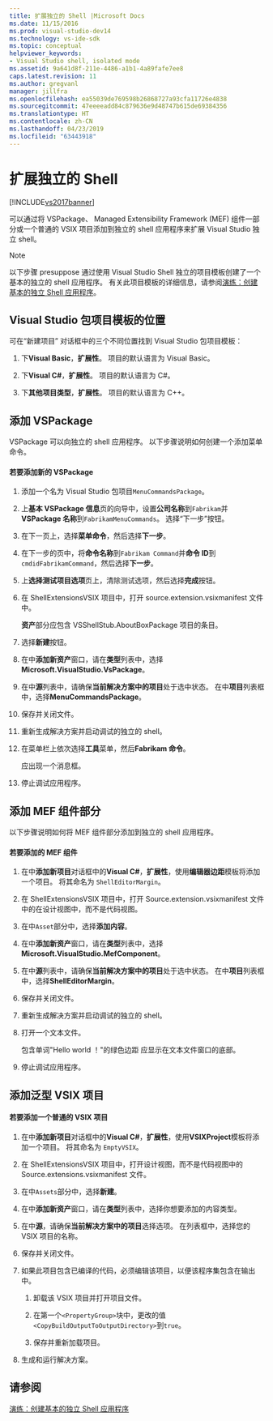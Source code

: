 ```yaml
---
title: 扩展独立的 Shell |Microsoft Docs
ms.date: 11/15/2016
ms.prod: visual-studio-dev14
ms.technology: vs-ide-sdk
ms.topic: conceptual
helpviewer_keywords:
- Visual Studio shell, isolated mode
ms.assetid: 9a641d8f-211e-4486-a1b1-4a89fafe7ee8
caps.latest.revision: 11
ms.author: gregvanl
manager: jillfra
ms.openlocfilehash: ea55039de769598b26868727a93cfa11726e4838
ms.sourcegitcommit: 47eeeeadd84c879636e9d48747b615de69384356
ms.translationtype: HT
ms.contentlocale: zh-CN
ms.lasthandoff: 04/23/2019
ms.locfileid: "63443918"
---
```

# <a name="extending-the-isolated-shell"></a>扩展独立的 Shell
[!INCLUDE[vs2017banner](../includes/vs2017banner.md)]

可以通过将 VSPackage、 Managed Extensibility Framework (MEF) 组件一部分或一个普通的 VSIX 项目添加到独立的 shell 应用程序来扩展 Visual Studio 独立 shell。  
  
> [!NOTE]
> 以下步骤 presuppose 通过使用 Visual Studio Shell 独立的项目模板创建了一个基本的独立的 shell 应用程序。 有关此项目模板的详细信息，请参阅[演练：创建基本的独立 Shell 应用程序](../extensibility/walkthrough-creating-a-basic-isolated-shell-application.md)。  
  
## <a name="locations-for-the-visual-studio-package-project-template"></a>Visual Studio 包项目模板的位置  
 可在“新建项目”  对话框中的三个不同位置找到 Visual Studio 包项目模板：  
  
1. 下**Visual Basic**，**扩展性**。 项目的默认语言为 Visual Basic。  
  
2. 下**Visual C#**，**扩展性**。 项目的默认语言为 C#。  
  
3. 下**其他项目类型**，**扩展性**。 项目的默认语言为 C++。  
  
## <a name="adding-a-vspackage"></a>添加 VSPackage  
 VSPackage 可以向独立的 shell 应用程序。 以下步骤说明如何创建一个添加菜单命令。  
  
#### <a name="to-add-a-new-vspackage"></a>若要添加新的 VSPackage  
  
1. 添加一个名为 Visual Studio 包项目`MenuCommandsPackage`。  
  
2. 上**基本 VSPackage 信息**页的向导中，设置**公司名称**到`Fabrikam`并**VSPackage 名称**到`FabrikamMenuCommands`。 选择“下一步”按钮。  
  
3. 在下一页上，选择**菜单命令**，然后选择**下一步**。  
  
4. 在下一步的页中，将**命令名称**到`Fabrikam Command`并**命令 ID**到`cmdidFabrikamCommand`，然后选择**下一步**。  
  
5. 上**选择测试项目选项**页上，清除测试选项，然后选择**完成**按钮。  
  
6. 在 ShellExtensionsVSIX 项目中，打开 source.extension.vsixmanifest 文件中。  
  
     **资产**部分应包含 VSShellStub.AboutBoxPackage 项目的条目。  
  
7. 选择**新建**按钮。  
  
8. 在中**添加新资产**窗口，请在**类型**列表中，选择**Microsoft.VisualStudio.VsPackage**。  
  
9. 在中**源**列表中，请确保**当前解决方案中的项目**处于选中状态。 在中**项目**列表框中，选择**MenuCommandsPackage**。  
  
10. 保存并关闭文件。  
  
11. 重新生成解决方案并启动调试的独立的 shell。  
  
12. 在菜单栏上依次选择**工具**菜单，然后**Fabrikam 命令**。  
  
     应出现一个消息框。  
  
13. 停止调试应用程序。  
  
## <a name="adding-a-mef-component-part"></a>添加 MEF 组件部分  
 以下步骤说明如何将 MEF 组件部分添加到独立的 shell 应用程序。  
  
#### <a name="to-add-a-mef-component"></a>若要添加的 MEF 组件  
  
1. 在中**添加新项目**对话框中的**Visual C#**，**扩展性**，使用**编辑器边距**模板将添加一个项目。 将其命名为 `ShellEditorMargin`。  
  
2. 在 ShellExtensionsVSIX 项目中，打开 Source.extension.vsixmanifest 文件中的在设计视图中，而不是代码视图。  
  
3. 在中`Asset`部分中，选择**添加内容**。  
  
4. 在中**添加新资产**窗口，请在**类型**列表中，选择**Microsoft.VisualStudio.MefComponent**。  
  
5. 在中**源**列表中，请确保**当前解决方案中的项目**处于选中状态。 在中**项目**列表框中，选择**ShellEditorMargin**。  
  
6. 保存并关闭文件。  
  
7. 重新生成解决方案并启动调试的独立的 shell。  
  
8. 打开一个文本文件。  
  
     包含单词"Hello world ！"的绿色边距 应显示在文本文件窗口的底部。  
  
9. 停止调试应用程序。  
  
## <a name="adding-a-generic-vsix-project"></a>添加泛型 VSIX 项目  
  
#### <a name="to-add-a-generic-vsix-project"></a>若要添加一个普通的 VSIX 项目  
  
1. 在中**添加新项目**对话框中的**Visual C#**，**扩展性**，使用**VSIXProject**模板将添加一个项目。 将其命名为 `EmptyVSIX`。  
  
2. 在 ShellExtensionsVSIX 项目中，打开设计视图，而不是代码视图中的 Source.extensions.vsixmanifest 文件。  
  
3. 在中`Assets`部分中，选择**新建**。  
  
4. 在中**添加新资产**窗口，请在**类型**列表中，选择你想要添加的内容类型。  
  
5. 在中**源**，请确保**当前解决方案中的项目**选择选项。 在列表框中，选择您的 VSIX 项目的名称。  
  
6. 保存并关闭文件。  
  
7. 如果此项目包含已编译的代码，必须编辑该项目，以便该程序集包含在输出中。  
  
    1. 卸载该 VSIX 项目并打开项目文件。  
  
    2. 在第一个`<PropertyGroup>`块中，更改的值`<CopyBuildOutputToOutputDirectory>`到`true`。  
  
    3. 保存并重新加载项目。  
  
8. 生成和运行解决方案。  
  
## <a name="see-also"></a>请参阅  
 [演练：创建基本的独立 Shell 应用程序](../extensibility/walkthrough-creating-a-basic-isolated-shell-application.md)
